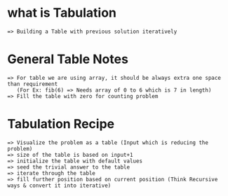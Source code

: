 # what is Tabulation
    => Building a Table with previous solution iteratively 

# General Table Notes
    => For table we are using array, it should be always extra one space than requirement 
       (For Ex: fib(6) => Needs array of 0 to 6 which is 7 in length)
    => Fill the table with zero for counting problem 

# Tabulation Recipe
    => Visualize the problem as a table (Input which is reducing the problem)
    => size of the table is based on input+1 
    => initialize the table with default values
    => seed the trivial answer to the table
    => iterate through the table
    => fill further position based on current position (Think Recursive ways & convert it into iterative)